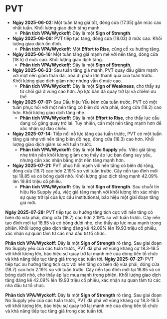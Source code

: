 # PVT

- **Ngày 2025-06-02:** Một tuần tăng giá tốt, đóng cửa (17.35) gần mức cao nhất tuần. Khối lượng giao dịch tăng mạnh.
    - **Phân tích VPA/Wyckoff:** Đây là một **Sign of Strength**.
- **Ngày 2025-06-09:** PVT tiếp tục tăng, đóng cửa (18.03) ở mức cao. Khối lượng giao dịch ổn định.
    - **Phân tích VPA/Wyckoff:** Một **Effort to Rise**, củng cố xu hướng tăng.
- **Ngày 2025-06-16:** Một tuần tăng giá mạnh mẽ với nến tăng, đóng cửa (18.5) ở mức cao. Khối lượng giao dịch tăng.
    - **Phân tích VPA/Wyckoff:** Đây là một **Sign of Strength**.
- **Ngày 2025-06-23:** Sau tuần tăng giá mạnh, PVT quay đầu giảm mạnh với một nến giảm thân dài, xóa đi phần lớn thành quả của tuần trước. Khối lượng giao dịch giảm nhẹ nhưng vẫn ở mức cao.
    - **Phân tích VPA/Wyckoff:** Đây là một **Sign of Weakness**, cho thấy sự từ chối giá ở vùng cao hơn. Áp lực bán đã quay trở lại và chiếm ưu thế.
- **Ngày 2025-07-07:** Sau Dấu hiệu Yếu kém của tuần trước, PVT có một tuần phục hồi với một nến tăng có biên độ vừa phải, đóng cửa (18.2) cao hơn. Khối lượng giao dịch tăng nhẹ.
    - **Phân tích VPA/Wyckoff:** Đây là một **Effort to Rise**, cho thấy lực cầu đang cố gắng quay trở lại. Tuy nhiên, cần một nến tăng mạnh hơn để xác nhận sự đảo chiều.
- **Ngày 2025-07-14:** Tiếp nối nỗ lực tăng của tuần trước, PVT có một tuần tăng giá nhẹ với nến tăng biên độ hẹp, đóng cửa (18.3) cao hơn. Khối lượng giao dịch giảm so với tuần trước.
    - **Phân tích VPA/Wyckoff:** Đây là một **No Supply** yếu. Việc giá tăng nhẹ trên nền khối lượng giảm cho thấy áp lực bán đang suy yếu, nhưng cần xác nhận bằng một nến tăng mạnh hơn.
- **Ngày 2025-07-21:** PVT phục hồi mạnh với nến tăng có biên độ rộng, đóng cửa (18.7) cao hơn 2.19% so với tuần trước. Cây nến tạo đỉnh mới tại 18.85 và có bóng dưới nhỏ. Khối lượng giao dịch tăng mạnh 42.09% lên 19.94 triệu cổ phiếu.
    - **Phân tích VPA/Wyckoff:** Đây là một **Sign of Strength**. Sau chuỗi tín hiệu No Supply yếu, việc giá tăng mạnh với khối lượng lớn xác nhận sự quay trở lại của lực cầu institutional, báo hiệu một giai đoạn tăng giá mới.


**Ngày 2025-07-28:** PVT tiếp tục xu hướng tăng tích cực với nến tăng có biên độ vừa phải, đóng cửa (18.7) cao hơn 2.19% so với tuần trước. Cây nến tạo đỉnh mới tại 18.85 và có bóng dưới nhỏ, cho thấy áp lực mua mạnh trong phiên. Khối lượng giao dịch tăng đáng kể 42.09% lên 19.93 triệu cổ phiếu, xác nhận sự quan tâm từ các nhà đầu tư tổ chức.

**Phân tích VPA/Wyckoff:** Đây là một **Sign of Strength** rõ ràng. Sau giai đoạn No Supply yếu của các tuần trước, PVT đã phá vỡ vùng kháng cự 18.3-18.5 với khối lượng lớn, báo hiệu sự quay trở lại mạnh mẽ của dòng tiền tổ chức và khả năng tiếp tục tăng giá trong các tuần tới.
**Ngày 2025-07-27:** PVT tiếp tục xu hướng tăng tích cực với nến tăng có biên độ vừa phải, đóng cửa (18.7) cao hơn 2.19% so với tuần trước. Cây nến tạo đỉnh mới tại 18.85 và có bóng dưới nhỏ, cho thấy áp lực mua mạnh trong phiên. Khối lượng giao dịch tăng đáng kể 42.09% lên 19.93 triệu cổ phiếu, xác nhận sự quan tâm từ các nhà đầu tư tổ chức.

**Phân tích VPA/Wyckoff:** Đây là một **Sign of Strength** rõ ràng. Sau giai đoạn No Supply yếu của các tuần trước, PVT đã phá vỡ vùng kháng cự 18.3-18.5 với khối lượng lớn, báo hiệu sự quay trở lại mạnh mẽ của dòng tiền tổ chức và khả năng tiếp tục tăng giá trong các tuần tới.
